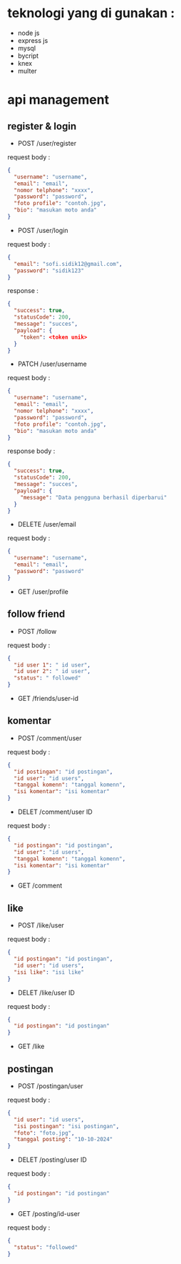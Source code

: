 # teknologi yang di gunakan :

- node js
- express js
- mysql
- bycript
- knex
- multer


# api management

## register & login

- POST /user/register

request body :

```json
{
  "username": "username",
  "email": "email",
  "nomor telphone": "xxxx",
  "password": "password",
  "foto profile": "contoh.jpg",
  "bio": "masukan moto anda"
}
```

- POST /user/login

request body :

```json
{
  "email": "sofi.sidik12@gmail.com",
  "password": "sidik123"
}
```

response :

```json
{
  "success": true,
  "statusCode": 200,
  "message": "succes",
  "payload": {
    "token": <token unik>
  }
}
```

- PATCH /user/username

request body :

```json
{
  "username": "username",
  "email": "email",
  "nomor telphone": "xxxx",
  "password": "password",
  "foto profile": "contoh.jpg",
  "bio": "masukan moto anda"
}
```

response body :

```json
{
  "success": true,
  "statusCode": 200,
  "message": "succes",
  "payload": {
    "message": "Data pengguna berhasil diperbarui"
  }
}
```

- DELETE /user/email

request body :

```json
{
  "username": "username",
  "email": "email",
  "password": "password"
}
```

- GET /user/profile

## follow friend

- POST /follow

request body :

```json
{
  "id user 1": " id user",
  "id user 2": " id user",
  "status": " followed"
}
```

- GET /friends/user-id

## komentar

- POST /comment/user

request body :

```json
{
  "id postingan": "id postingan",
  "id user": "id users",
  "tanggal komenn": "tanggal komenn",
  "isi komentar": "isi komentar"
}
```

- DELET /comment/user ID

request body :

```json
{
  "id postingan": "id postingan",
  "id user": "id users",
  "tanggal komenn": "tanggal komenn",
  "isi komentar": "isi komentar"
}
```

- GET /comment

## like

- POST /like/user

request body :

```json
{
  "id postingan": "id postingan",
  "id user": "id users",
  "isi like": "isi like"
}
```

- DELET /like/user ID

request body :

```json
{
  "id postingan": "id postingan"
}
```

- GET /like

## postingan

- POST /postingan/user

request body :

```json
{
  "id user": "id users",
  "isi postingan": "isi postingan",
  "foto": "foto.jpg",
  "tanggal posting": "10-10-2024"
}
```

- DELET /posting/user ID

request body :

```json
{
  "id postingan": "id postingan"
}
```

- GET /posting/id-user

request body :

```json
{
  "status": "followed"
}
```
